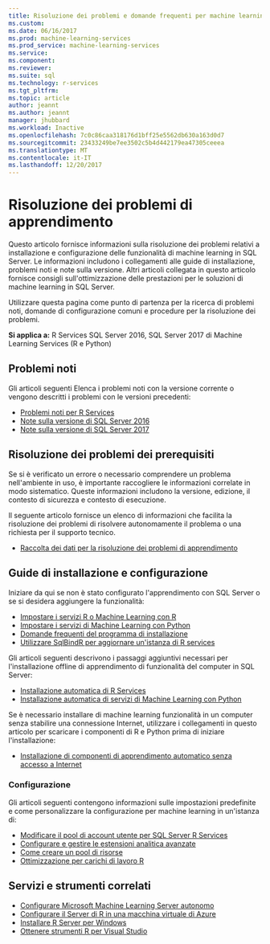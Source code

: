 ```yaml
---
title: Risoluzione dei problemi e domande frequenti per machine learning in SQL Server | Documenti Microsoft
ms.custom: 
ms.date: 06/16/2017
ms.prod: machine-learning-services
ms.prod_service: machine-learning-services
ms.service: 
ms.component: 
ms.reviewer: 
ms.suite: sql
ms.technology: r-services
ms.tgt_pltfrm: 
ms.topic: article
author: jeannt
ms.author: jeannt
manager: jhubbard
ms.workload: Inactive
ms.openlocfilehash: 7c0c86caa318176d1bff25e5562db630a163d0d7
ms.sourcegitcommit: 23433249be7ee3502c5b4d442179ea47305ceeea
ms.translationtype: MT
ms.contentlocale: it-IT
ms.lasthandoff: 12/20/2017
---
```

# <a name="troubleshoot-machine-learning"></a>Risoluzione dei problemi di apprendimento

Questo articolo fornisce informazioni sulla risoluzione dei problemi relativi a installazione e configurazione delle funzionalità di machine learning in SQL Server. Le informazioni includono i collegamenti alle guide di installazione, problemi noti e note sulla versione. Altri articoli collegata in questo articolo fornisce consigli sull'ottimizzazione delle prestazioni per le soluzioni di machine learning in SQL Server.

Utilizzare questa pagina come punto di partenza per la ricerca di problemi noti, domande di configurazione comuni e procedure per la risoluzione dei problemi.

**Si applica a:** R Services SQL Server 2016, SQL Server 2017 di Machine Learning Services (R e Python)

## <a name="known-issues"></a>Problemi noti

Gli articoli seguenti Elenca i problemi noti con la versione corrente o vengono descritti i problemi con le versioni precedenti:

+ [Problemi noti per R Services](../advanced-analytics/known-issues-for-sql-server-machine-learning-services.md)
+ [Note sulla versione di SQL Server 2016](../sql-server/sql-server-2016-release-notes.md)
+ [Note sulla versione di SQL Server 2017](../sql-server/sql-server-2017-release-notes.md)

## <a name="troubleshooting-prerequisites"></a>Risoluzione dei problemi dei prerequisiti

Se si è verificato un errore o necessario comprendere un problema nell'ambiente in uso, è importante raccogliere le informazioni correlate in modo sistematico. Queste informazioni includono la versione, edizione, il contesto di sicurezza e contesto di esecuzione.

Il seguente articolo fornisce un elenco di informazioni che facilita la risoluzione dei problemi di risolvere autonomamente il problema o una richiesta per il supporto tecnico.

+ [Raccolta dei dati per la risoluzione dei problemi di apprendimento](data-collection-ml-troubleshooting-process.md)

## <a name="setup-and-configuration-guides"></a>Guide di installazione e configurazione

Iniziare da qui se non è stato configurato l'apprendimento con SQL Server o se si desidera aggiungere la funzionalità:

+ [Impostare i servizi R o Machine Learning con R](../advanced-analytics/r/set-up-sql-server-r-services-in-database.md)
+ [Impostare i servizi di Machine Learning con Python](../advanced-analytics/python/setup-python-machine-learning-services.md)
+ [Domande frequenti del programma di installazione](../advanced-analytics/r/upgrade-and-installation-faq-sql-server-r-services.md)
+ [Utilizzare SqlBindR per aggiornare un'istanza di R services](../advanced-analytics/r/use-sqlbindr-exe-to-upgrade-an-instance-of-sql-server.md)

Gli articoli seguenti descrivono i passaggi aggiuntivi necessari per l'installazione offline di apprendimento di funzionalità del computer in SQL Server:

+ [Installazione automatica di R Services](../advanced-analytics/r/unattended-installs-of-sql-server-r-services.md) 
+ [Installazione automatica di servizi di Machine Learning con Python](../advanced-analytics/python/unattended-installs-of-sql-server-python-services.md)

Se è necessario installare di machine learning funzionalità in un computer senza stabilire una connessione Internet, utilizzare i collegamenti in questo articolo per scaricare i componenti di R e Python prima di iniziare l'installazione:

+ [Installazione di componenti di apprendimento automatico senza accesso a Internet](../advanced-analytics/r/installing-ml-components-without-internet-access.md)

### <a name="configuration"></a>Configurazione

Gli articoli seguenti contengono informazioni sulle impostazioni predefinite e come personalizzare la configurazione per machine learning in un'istanza di:

+ [Modificare il pool di account utente per SQL Server R Services](../advanced-analytics/r/modify-the-user-account-pool-for-sql-server-r-services.md)  
+ [Configurare e gestire le estensioni analitica avanzate](../advanced-analytics/r/configure-and-manage-advanced-analytics-extensions.md)  
+ [Come creare un pool di risorse](r/how-to-create-a-resource-pool-for-r.md)
+ [Ottimizzazione per carichi di lavoro R](r/operationalizing-your-r-code.md)

## <a name="related-tools-and-services"></a>Servizi e strumenti correlati

+ [Configurare Microsoft Machine Learning Server autonomo](../advanced-analytics/r/create-a-standalone-r-server.md)
+ [Configurare il Server di R in una macchina virtuale di Azure](../advanced-analytics/r/provision-the-r-server-only-sql-server-2016-enterprise-vm-on-azure.md)
+ [Installare R Server per Windows](https://msdn.microsoft.com/microsoft-r/rserver-install-windows)
+ [Ottenere strumenti R per Visual Studio](https://www.visualstudio.com/vs/rtvs/)
